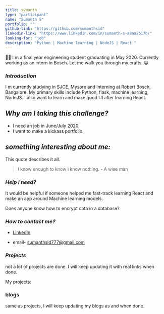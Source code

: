 ```yaml
---
title: svmanth
type: "participant"
name: "Sumanth S"
portfolio: ""
github-link: "https://github.com/sumanthsid"
linkedin-link: "https://www.linkedin.com/in/sumanth-s-a8aa2b17b/"
looking-for: "job"
description: "Python | Machine learning | NodeJS | React "
---
```


🙋‍♂ I m a final year engineering student graduating in May 2020. Currently working as an intern in Bosch. Let me walk you through my crafts. 😁

### *Introduction*

I m currently studying in SJCE, Mysore and interning at Robert Bosch, Bangalore. My primary skills include Python, flask, machine learning, NodeJS. I also want to learn and make good UI after learning React.

## *Why am I taking this challenge?*

* I need an job in June/July 2020.
* I want to make a kickass portfolio.

## *something interesting about me:*
This quote describes it all. 
> I know enough to know I know nothing. 
>                               - A wise man

### *Help I need?*

It would be helpful if someone helped me fast-track learning React and make an app around Machine learning models.

Does anyone know how to encrypt data in a database?
### *How to contact me?*


- [LinkedIn](https://www.linkedin.com/in/sumanth-s-a8aa2b17b/)

- email- sumanthsid777@gmail.com
### *Projects*

not a lot of projects are done. I will keep updating it with real links when done.

My projects:


<!--#### another project

_description_

_stack_
-->
### blogs

same as projects, I will keep updating my blogs as and when done.
<!--
#### why I liked GraphQL over REST?

_description_ 

_link_ 
-->